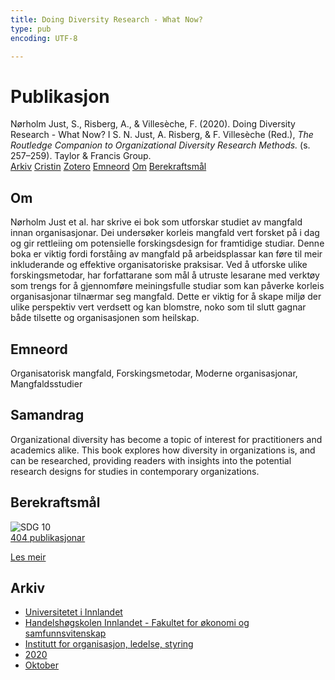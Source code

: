```yaml
---
title: Doing Diversity Research - What Now?
type: pub
encoding: UTF-8

---
```

<h1>Publikasjon</h1>
<article id="csl-bib-container-I4Y2DFXT" class="csl-bib-container">
  <div class="csl-bib-body"> <div class="csl-entry">Nørholm Just, S., Risberg, A., &#38; Villesèche, F. (2020). Doing Diversity Research - What Now? I S. N. Just, A. Risberg, &#38; F. Villesèche (Red.), <i>The Routledge Companion to Organizational Diversity Research Methods.</i> (s. 257–259). Taylor &#38; Francis Group.</div> </div>
  <div class="csl-bib-buttons">
    <a href="#taxonomy-article-I4Y2DFXT" alt="archive" class="csl-bib-button">Arkiv</a>
    <a href="https://app.cristin.no/results/show.jsf?id=1840537" alt="Cristin" class="csl-bib-button">Cristin</a>
    <a href="http://zotero.org/groups/5881554/items/I4Y2DFXT" alt="Zotero" class="csl-bib-button">Zotero</a>
    <a href="#keywords-article-I4Y2DFXT" alt="keywords" class="csl-bib-button">Emneord</a>
    <a href="#about-article-I4Y2DFXT" alt="about_pub" class="csl-bib-button">Om</a>
    <a href="#sdg-article-I4Y2DFXT" alt="sdg" class="csl-bib-button">Berekraftsmål</a>
  </div>
  <div id="csl-bib-meta-container-I4Y2DFXT"></div>
</article>
<div id="csl-bib-meta-I4Y2DFXT" class="csl-bib-meta">
  <article id="about-article-I4Y2DFXT" class="about_pub-article">
    <h1>Om</h1>
    Nørholm Just et al. har skrive ei bok som utforskar studiet av mangfald innan organisasjonar. Dei undersøker korleis mangfald vert forsket på i dag og gir rettleiing om potensielle forskingsdesign for framtidige studiar. Denne boka er viktig fordi forståing av mangfald på arbeidsplassar kan føre til meir inkluderande og effektive organisatoriske praksisar. Ved å utforske ulike forskingsmetodar, har forfattarane som mål å utruste lesarane med verktøy som trengs for å gjennomføre meiningsfulle studiar som kan påverke korleis organisasjonar tilnærmar seg mangfald. Dette er viktig for å skape miljø der ulike perspektiv vert verdsett og kan blomstre, noko som til slutt gagnar både tilsette og organisasjonen som heilskap.
  </article>
  <article id="keywords-article-I4Y2DFXT" class="keywords-article">
    <h1>Emneord</h1>
    Organisatorisk mangfald, Forskingsmetodar, Moderne organisasjonar, Mangfaldsstudier
  </article>
  <article id="abstract-article-I4Y2DFXT" class="abstract-article">
    <h1>Samandrag</h1>
    Organizational diversity has become a topic of interest for practitioners and academics alike. This book explores how diversity in organizations is, and can be researched, providing readers with insights into the potential research designs for studies in contemporary organizations.
  </article>
  <article id="sdg-article-I4Y2DFXT" class="sdg-article">
    <h1>Berekraftsmål</h1>
    <div class="sdg-container"><div id="sdg10" class="sdg">
        <img src="{{< params subfolder >}}images/sdg/sdg10_nn.png" class="image" alt="SDG 10">
        <div class="sdg-overlay">
          <a href="/nn/archive/?key=?sdg=10#archive" class="sdg-publication-count"><span>404</span> publikasjonar</a>
          <p><a href="https://fn.no/om-fn/fns-baerekraftsmaal/mindre-ulikhet?lang=nno-NO" class="sdg-read-more">Les meir</a></p>
        </div>
      </div></div>
  </article>
  <article id="taxonomy-article-I4Y2DFXT" class="taxonomy-article">
    <h1>Arkiv</h1>
    <ul>
      <li>
        <a href="/nn/archive/?key=3DCRN523">Universitetet i Innlandet</a>
      </li>
      <li>
        <a href="/nn/archive/?key=DU8Q9LN9">Handelshøgskolen Innlandet - Fakultet for økonomi og samfunnsvitenskap</a>
      </li>
      <li>
        <a href="/nn/archive/?key=4LUWR3ZM">Institutt for organisasjon, ledelse, styring</a>
      </li>
      <li>
        <a href="/nn/archive/?key=L4LD5JU9">2020</a>
      </li>
      <li>
        <a href="/nn/archive/?key=QPJKKNQX">Oktober</a>
      </li>
    </ul>
  </article>
</div>
